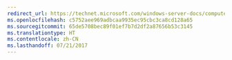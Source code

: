 ```yaml
---
redirect_url: https://technet.microsoft.com/windows-server-docs/compute/hyper-v/manage/remotely-manage-hyper-v-hosts
ms.openlocfilehash: c5752aee969adbcaa9935ec95cbc3ca8cd128a65
ms.sourcegitcommit: 65de5708bec89f01ef7b7d2df2a87656b53c3145
ms.translationtype: HT
ms.contentlocale: zh-CN
ms.lasthandoff: 07/21/2017
---
```

